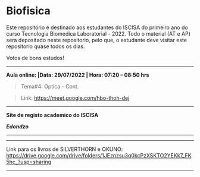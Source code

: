 # Biofisica

Este repositório é destinado aos estudantes do ISCISA do primeiro ano do curso Tecnologia Biomedica Laboratorial - 2022. Todo o material (AT e AP) sera depositado neste repositorio, pelo que, o estudante deve visitar este repositorio quase todos os dias. 

Votos de bons estudos!


---------------------------------------------------------------------------------------------------------------------------
**Aula online: |Data: 29/07/2022  |  Hora: 07:20 – 08:50 hrs**

> Tema#4: Optica - Cont.

> Link: https://meet.google.com/hbo-thoh-dej
______________________________________________________________________________________________________________________________________


**Site de registo academico do ISCISA**

***Edondzo***




-------------------------------------------------------------------------------------------------------------------


----------------------------------------------------------------------------------------------------------------------------------

Link para os livros de SILVERTHORN e OKUNO: https://drive.google.com/drive/folders/1JEznzsu3q0kcPzXSKTO2YEKk7_FK5hc_?usp=sharing

------------------------------------------------------------------------------------------------------------------------------------
